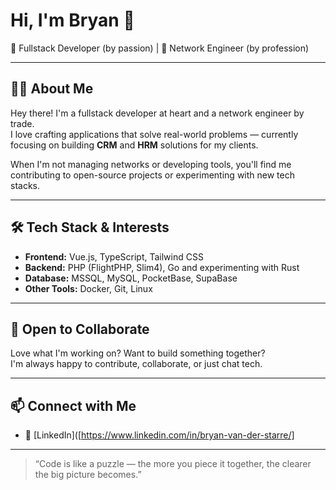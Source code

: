 # Hi, I'm Bryan 👋

🎯 Fullstack Developer (by passion) | 🧠 Network Engineer (by profession)

---

## 👨‍💻 About Me

Hey there! I'm a fullstack developer at heart and a network engineer by trade.  
I love crafting applications that solve real-world problems — currently focusing on building **CRM** and **HRM** solutions for my clients.

When I'm not managing networks or developing tools, you'll find me contributing to open-source projects or experimenting with new tech stacks.

---

## 🛠 Tech Stack & Interests

- **Frontend:** Vue.js, TypeScript, Tailwind CSS  
- **Backend:** PHP (FlightPHP, Slim4), Go and experimenting with Rust  
- **Database:** MSSQL, MySQL, PocketBase, SupaBase
- **Other Tools:** Docker, Git, Linux

---

## 🤝 Open to Collaborate

Love what I'm working on? Want to build something together?  
I'm always happy to contribute, collaborate, or just chat tech.

---

## 📫 Connect with Me

- 💼 [LinkedIn]([https://www.linkedin.com/in/bryan-van-der-starre/]

---

> “Code is like a puzzle — the more you piece it together, the clearer the big picture becomes.”

